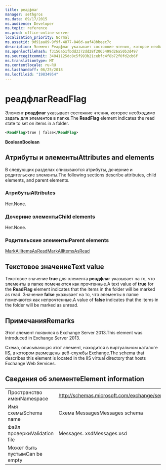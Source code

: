 ```yaml
---
title: реадфлаг
manager: sethgros
ms.date: 09/17/2015
ms.audience: Developer
ms.topic: reference
ms.prod: office-online-server
localization_priority: Normal
ms.assetid: 9d91aa89-9f9f-4877-846d-aaf48bbeec7c
description: Элемент Реадфлаг указывает состояние чтения, которое необходимо задать для элементов в папке.
ms.openlocfilehash: f3156a51fbdd3372dd28f2065499d26a50b3d497
ms.sourcegitcommit: 34041125dc8c5f993b21cebfc4f8b72f0fd2cb6f
ms.translationtype: MT
ms.contentlocale: ru-RU
ms.lasthandoff: 06/25/2018
ms.locfileid: "19834954"
---
```

# <a name="readflag"></a><span data-ttu-id="08333-103">реадфлаг</span><span class="sxs-lookup"><span data-stu-id="08333-103">ReadFlag</span></span>

<span data-ttu-id="08333-104">Элемент **реадфлаг** указывает состояние чтения, которое необходимо задать для элементов в папке.</span><span class="sxs-lookup"><span data-stu-id="08333-104">The **ReadFlag** element indicates the read state to set on items in a folder.</span></span> 
  
```XML
<ReadFlag>true | false</ReadFlag>
```

 <span data-ttu-id="08333-105">**Boolean**</span><span class="sxs-lookup"><span data-stu-id="08333-105">**Boolean**</span></span>
## <a name="attributes-and-elements"></a><span data-ttu-id="08333-106">Атрибуты и элементы</span><span class="sxs-lookup"><span data-stu-id="08333-106">Attributes and elements</span></span>

<span data-ttu-id="08333-107">В следующих разделах описываются атрибуты, дочерние и родительские элементы.</span><span class="sxs-lookup"><span data-stu-id="08333-107">The following sections describe attributes, child elements, and parent elements.</span></span>
  
### <a name="attributes"></a><span data-ttu-id="08333-108">Атрибуты</span><span class="sxs-lookup"><span data-stu-id="08333-108">Attributes</span></span>

<span data-ttu-id="08333-109">Нет.</span><span class="sxs-lookup"><span data-stu-id="08333-109">None.</span></span>
  
### <a name="child-elements"></a><span data-ttu-id="08333-110">Дочерние элементы</span><span class="sxs-lookup"><span data-stu-id="08333-110">Child elements</span></span>

<span data-ttu-id="08333-111">Нет.</span><span class="sxs-lookup"><span data-stu-id="08333-111">None.</span></span>
  
### <a name="parent-elements"></a><span data-ttu-id="08333-112">Родительские элементы</span><span class="sxs-lookup"><span data-stu-id="08333-112">Parent elements</span></span>

[<span data-ttu-id="08333-113">MarkAllItemsAsRead</span><span class="sxs-lookup"><span data-stu-id="08333-113">MarkAllItemsAsRead</span></span>](markallitemsasread.md)
  
## <a name="text-value"></a><span data-ttu-id="08333-114">Текстовое значение</span><span class="sxs-lookup"><span data-stu-id="08333-114">Text value</span></span>

<span data-ttu-id="08333-115">Текстовое значение **true** для элемента **реадфлаг** указывает на то, что элементы в папке помечаются как прочтенные.</span><span class="sxs-lookup"><span data-stu-id="08333-115">A text value of **true** for the **ReadFlag** element indicates that the items in the folder will be marked as read.</span></span> <span data-ttu-id="08333-116">Значение **false** указывает на то, что элементы в папке помечаются как непрочтенные.</span><span class="sxs-lookup"><span data-stu-id="08333-116">A value of **false** indicates that the items in the folder will be marked as unread.</span></span> 
  
## <a name="remarks"></a><span data-ttu-id="08333-117">Примечания</span><span class="sxs-lookup"><span data-stu-id="08333-117">Remarks</span></span>

<span data-ttu-id="08333-118">Этот элемент появился в Exchange Server 2013.</span><span class="sxs-lookup"><span data-stu-id="08333-118">This element was introduced in Exchange Server 2013.</span></span>
  
<span data-ttu-id="08333-119">Схема, описывающая этот элемент, находится в виртуальном каталоге IIS, в котором размещены веб-службы Exchange.</span><span class="sxs-lookup"><span data-stu-id="08333-119">The schema that describes this element is located in the IIS virtual directory that hosts Exchange Web Services.</span></span>
  
## <a name="element-information"></a><span data-ttu-id="08333-120">Сведения об элементе</span><span class="sxs-lookup"><span data-stu-id="08333-120">Element information</span></span>

|||
|:-----|:-----|
|<span data-ttu-id="08333-121">Пространство имен</span><span class="sxs-lookup"><span data-stu-id="08333-121">Namespace</span></span>  <br/> |http://schemas.microsoft.com/exchange/services/2006/messages  <br/> |
|<span data-ttu-id="08333-122">Имя схемы</span><span class="sxs-lookup"><span data-stu-id="08333-122">Schema name</span></span>  <br/> |<span data-ttu-id="08333-123">Схема Messages</span><span class="sxs-lookup"><span data-stu-id="08333-123">Messages schema</span></span>  <br/> |
|<span data-ttu-id="08333-124">Файл проверки</span><span class="sxs-lookup"><span data-stu-id="08333-124">Validation file</span></span>  <br/> |<span data-ttu-id="08333-125">Messages. xsd</span><span class="sxs-lookup"><span data-stu-id="08333-125">Messages.xsd</span></span>  <br/> |
|<span data-ttu-id="08333-126">Может быть пустым</span><span class="sxs-lookup"><span data-stu-id="08333-126">Can be empty</span></span>  <br/> ||
   

